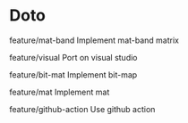 

# Doto


feature/mat-band
 Implement mat-band matrix

feature/visual
 Port on visual studio

feature/bit-mat
 Implement bit-map

feature/mat
 Implement mat

feature/github-action
 Use github action
 
